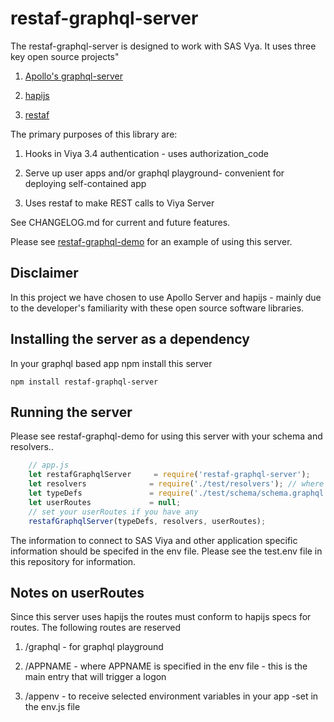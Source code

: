 # restaf-graphql-server

The restaf-graphql-server is designed to work with SAS Vya. It uses three key open source projects"

1. [Apollo's graphql-server](https://www.apollographql.com/docs/apollo-server/)

2. [hapijs](https://hapijs.com)

3. [restaf](https://github.com/sassoftware/restaf)

The primary purposes of this library are:

1. Hooks in Viya 3.4 authentication - uses authorization_code

2. Serve up user apps and/or graphql playground- convenient for deploying self-contained app

3. Uses restaf to make REST calls to Viya Server

See CHANGELOG.md for current and future features.

Please see [restaf-graphql-demo](https://github.com/sassoftware/restaf-graphql-demo) for an example of using this server.

## Disclaimer

In this project we have chosen to use Apollo Server and hapijs - mainly due to the developer's familiarity with these open source software libraries.  

## Installing the server as a dependency

In your graphql based app npm install this server

```script
npm install restaf-graphql-server

```

## Running the server

Please see restaf-graphql-demo for using this server with your schema and resolvers..

```javascript
    // app.js
    let restafGraphqlServer     = require('restaf-graphql-server');
    let resolvers              = require('./test/resolvers'); // where your resolvers are
    let typeDefs               = require('./test/schema/schema.graphql'); // where your typeDefs are
    let userRoutes             = null;
    // set your userRoutes if you have any
    restafGraphqlServer(typeDefs, resolvers, userRoutes);


```

The information to connect to SAS Viya and other application specific information should be specifed in the env file. Please see the test.env file in this repository for information.

## Notes on userRoutes

Since this server uses hapijs the routes must conform to hapijs specs for routes.
The following routes are reserved

1. /graphql - for graphql playground

2. /APPNAME - where APPNAME is specified in the env file - this is the main entry that will trigger a logon

3. /appenv - to receive selected environment variables in your app -set in the env.js file
